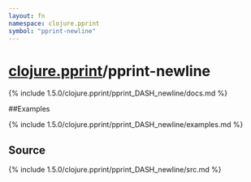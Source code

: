 ```yaml
---
layout: fn
namespace: clojure.pprint
symbol: "pprint-newline"
---
```


# [clojure.pprint](../)/pprint-newline

{% include 1.5.0/clojure.pprint/pprint_DASH_newline/docs.md %}

##Examples

{% include 1.5.0/clojure.pprint/pprint_DASH_newline/examples.md %}
## Source
{% include 1.5.0/clojure.pprint/pprint_DASH_newline/src.md %}

